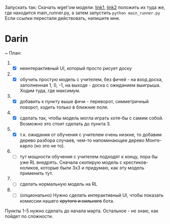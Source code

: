 Запускать так:
Скачать wget'ом модели: [link1](https://downloader.disk.yandex.ru/disk/bd06e8fd1e7d3d7084c65385bef9c761f9f8fcacf32502737cbbbc52d7c6ce30/5c9646cd/yJHPQbC5edZs7FVyJyOdYfsLy_-f3Z23oulj8EX2jdIwb8sIS9Bi7FWpDFB0zkOqMS7e7j5yJd5rA1apIocoBQ%3D%3D?uid=0&filename=myModelBlack%20%283%29.h5&disposition=attachment&hash=QqZ1KCi1dFtkGSH09ztZq/2AbLOzc9/Sj4/kuGBapqoWnBFuhT5bMWnEpHpSnLMMq/J6bpmRyOJonT3VoXnDag%3D%3D&limit=0&content_type=application%2Fx-hdf&fsize=97236208&hid=8700be8c9ac6a44dfb4f82a367db3cf2&media_type=data&tknv=v2), [link2](https://downloader.disk.yandex.ru/disk/f5a157528db517f73a23b6acccb1300581c2febbf132bc4df690e27037cfc61b/5c964700/yJHPQbC5edZs7FVyJyOdYdnhXELxv-Cli6CUY3JkTweftSRNeQ5IYI-oDe0PzADn_LsbLzDY8gKzKMiuBHqwXQ%3D%3D?uid=0&filename=myModelWhite%20%282%29.h5&disposition=attachment&hash=KNkzm26Jj8ldwrEeLD5YO0qZQgEdTWqi5N8gATrouvJ%2B%2Bmn4adXOtNMc0ONvJaZHq/J6bpmRyOJonT3VoXnDag%3D%3D&limit=0&content_type=application%2Fx-hdf&fsize=97236208&hid=ff2a5481162a0c6e4e1fb6494fdbc556&media_type=data&tknv=v2) положить их туда же, где находится main_runner.py, а затем запустить `python main_runner.py`
Если ссылки перестали действовать, напишите мне.

# Darin
~
План:
1) - [x] неинтерактивный UI, который просто рисует доску
2) - [x] обучить простую модель с учителем, без фичей - на вход доска, заполненная 1, 0, -1, на выходе - доска с ожиданием выигрыша. Ходим туда, где максимум.
3) - [x] добавить к пункту выше фичи - переворот, симметричный поворот, ходить только в ближние поля.
4) - [x] сделать так, чтобы модель могла играть хотя-бы с самим собой. Возможно это стоит сделать до пункта 3.
5) - [x] т.к. ожидания от обучения с учителем очень низкие, то добавим дерево разбора случаев, чем-то напоминающее дерево Монте-карло (но это не то).
6) - [ ] тут мощности обучения с учителем подходят к концу, пора бы уже RL внедрять. Сначала скопирую модель с крестиков-ноликов, которые были 3x3 и придумаю, как эту модель применить тут.
7) - [ ] сделать нормальную модель на RL
8) - [ ] (опционально) Нужно сделать интерактивный UI, чтобы показать комиссии нашего <s>крутого и сильного</s> бота.

Пункты 1-5 нужно сделать до начала марта. Остальное - не знаю, как пойдет по сложности.
